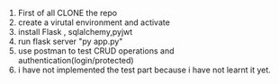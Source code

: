 1. First of all CLONE the repo
2. create a virutal environment and activate
3. install Flask , sqlalchemy,pyjwt
4. run flask server "py app.py"
5. use postman to test CRUD operations and authentication(login/protected)
6. i have not implemented the test part because i have not learnt it yet.
